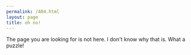 ```yaml
---
permalink: /404.html
layout: page
title: oh no!
---
```


The page you are looking for is not here. I don't know why that is. What a puzzle!